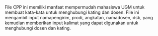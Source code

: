 File CPP ini memiliki manfaat mempermudah mahasiswa UGM untuk membuat kata-kata untuk menghubungi kating dan dosen. File ini mengambil input namapengirim, prodi, angkatan, namadosen, dsb, yang kemudian memberikan input kalimat yang dapat digunakan untuk menghubungi dosen dan kating.
